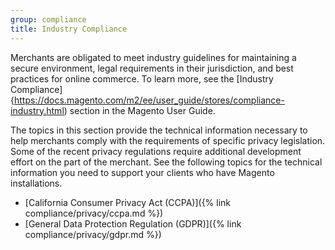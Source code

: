 ```yaml
---
group: compliance
title: Industry Compliance
---
```


Merchants are obligated to meet industry guidelines for maintaining a secure environment, legal requirements in their jurisdiction, and best practices for online commerce. To learn more, see the [Industry Compliance]{https://docs.magento.com/m2/ee/user_guide/stores/compliance-industry.html) section in the Magento User Guide.

The topics in this section provide the technical information necessary to help merchants comply with the requirements of specific privacy legislation. Some of the recent privacy regulations require additional development effort on the part of the merchant. See the following topics for the technical information you need to support your clients who have Magento installations.

-  [California Consumer Privacy Act (CCPA)]({% link compliance/privacy/ccpa.md %})
-  [General Data Protection Regulation (GDPR)]({% link compliance/privacy/gdpr.md %})
